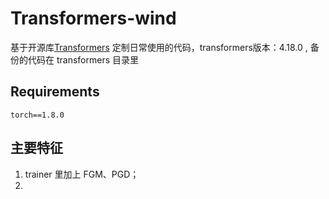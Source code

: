 # Transformers-wind

基于开源库[Transformers](https://github.com/huggingface/transformers) 定制日常使用的代码，transformers版本：4.18.0 , 备份的代码在 transformers 目录里

## Requirements
```
torch==1.8.0
```

## 主要特征
1. trainer 里加上 FGM、PGD；
2. 
